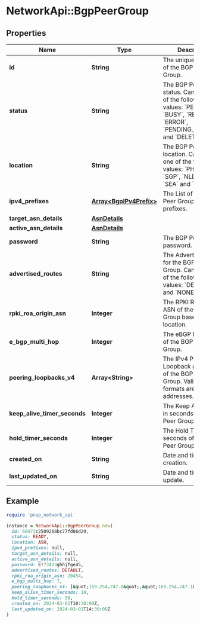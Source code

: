 # NetworkApi::BgpPeerGroup

## Properties

| Name | Type | Description | Notes |
| ---- | ---- | ----------- | ----- |
| **id** | **String** | The unique identifier of the BGP Peer Group. |  |
| **status** | **String** | The BGP Peer Group status. Can have one of the following values: &#x60;PENDING&#x60;, &#x60;BUSY&#x60;, &#x60;READY&#x60;, &#x60;ERROR&#x60;, &#x60;PENDING_DELETION&#x60; and &#x60;DELETING&#x60;. |  |
| **location** | **String** | The BGP Peer Group location. Can have one of the following values: &#x60;PHX&#x60;, &#x60;ASH&#x60;, &#x60;SGP&#x60;, &#x60;NLD&#x60;, &#x60;CHI&#x60;, &#x60;SEA&#x60; and &#x60;AUS&#x60;. |  |
| **ipv4_prefixes** | [**Array&lt;BgpIPv4Prefix&gt;**](BgpIPv4Prefix.md) | The List of the BGP Peer Group IPv4 prefixes. |  |
| **target_asn_details** | [**AsnDetails**](AsnDetails.md) |  |  |
| **active_asn_details** | [**AsnDetails**](AsnDetails.md) |  | [optional] |
| **password** | **String** | The BGP Peer Group password. |  |
| **advertised_routes** | **String** | The Advertised routes for the BGP Peer Group. Can have one of the following values: &#x60;DEFAULT&#x60; and &#x60;NONE&#x60;. |  |
| **rpki_roa_origin_asn** | **Integer** | The RPKI ROA Origin ASN of the BGP Peer Group based on location. |  |
| **e_bgp_multi_hop** | **Integer** | The eBGP Multi-hop of the BGP Peer Group. |  |
| **peering_loopbacks_v4** | **Array&lt;String&gt;** | The IPv4 Peering Loopback addresses of the BGP Peer Group. Valid IP formats are IPv4 addresses. |  |
| **keep_alive_timer_seconds** | **Integer** | The Keep Alive Timer in seconds of the BGP Peer Group. |  |
| **hold_timer_seconds** | **Integer** | The Hold Timer in seconds of the BGP Peer Group. |  |
| **created_on** | **String** | Date and time of creation. | [optional] |
| **last_updated_on** | **String** | Date and time of last update. | [optional] |

## Example

```ruby
require 'pnap_network_api'

instance = NetworkApi::BgpPeerGroup.new(
  id: 60473c2509268bc77fd06d29,
  status: READY,
  location: ASH,
  ipv4_prefixes: null,
  target_asn_details: null,
  active_asn_details: null,
  password: E!73423ghhjfge45,
  advertised_routes: DEFAULT,
  rpki_roa_origin_asn: 20454,
  e_bgp_multi_hop: 7,
  peering_loopbacks_v4: [&quot;169.254.247.0&quot;,&quot;169.254.247.1&quot;],
  keep_alive_timer_seconds: 10,
  hold_timer_seconds: 30,
  created_on: 2024-03-01T10:30:00Z,
  last_updated_on: 2024-03-01T14:30:00Z
)
```

